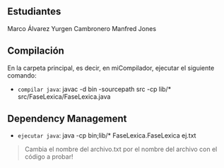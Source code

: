 ## Estudiantes

Marco Álvarez
Yurgen Cambronero
Manfred Jones

## Compilación

En la carpeta principal, es decir, en miCompilador, ejecutar el siguiente comando:

- `compilar java`: javac -d bin -sourcepath src -cp lib/* src/FaseLexica/FaseLexica.java

## Dependency Management

- `ejecutar java`: java -cp bin;lib/* FaseLexica.FaseLexica ej.txt

> Cambia el nombre del archivo.txt por el nombre del archivo con el código a probar!